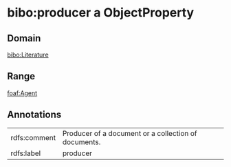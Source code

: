 # bibo:producer a ObjectProperty

## Domain

[bibo:Literature](/ontology/bibo/Literature)

## Range

[foaf:Agent](/foaf/0.1/Agent)

## Annotations

|||
|-----|-----|
|rdfs:comment|Producer of a document or a collection of documents.|
|rdfs:label|producer|

